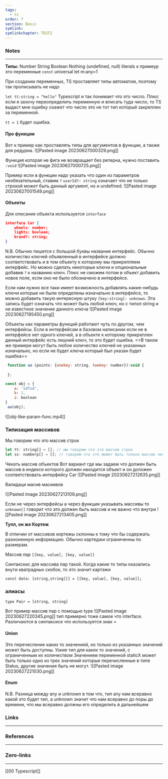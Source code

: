 ```yaml
---
tags:
  - ts
order: 7
section: Basic
symlink: 
symlinkchapter: TEST2
---
```


### Notes
-----
**Типы:**
Number
String
Boolean
Nothing (undefined, null)
literals
к примеур это переменные `const`
universal
let m:any=1



При создании переменных, TS проставляет типы автоматом, поэтому так прописывать не надо

`let tt:string = "hello"`
Typescript и так понимает что это число.
Плюс если я захочу переопределить переменную и вписать туда число, то  TS выдаст мне ошибку скажет что число это не тот тип который закреплен за переменной.

`tt = 1` будет ошибка.


#### Про функции

Вот к пример как проставлять типы для аргументов в функции, а также для редурна.
![[Pasted image 20230627000329.png]]


Функция которая не фига не возвращает без ретерна, нужно поставить  `:void`
![[Pasted image 20230627000725.png]]

Пример если в функции надо указать что один из параметров необязательный, ставим `?` 
`userId?: string` означает что не только строкой может быть данный аргумент, но и undefined.
![[Pasted image 20230627001549.png]]


#### Объекты
Для описание объекта используется `interface`

```json
interface Car {
	wheels: number;
	lights: boolean;
	brand?: string;
}
```
N.B.
Обычно пишется с большой буквы название интерфейс.  Обычно количество ключей объявленный в интерфейсе должно соответствовать и в том объекту к которому мы прикрепляем интерфейс. Но можно сделать некоторые ключи и опциональные добавив `?`  к названию ключ. Плюс не сможем потом в объект добавить новое поле, если оно не было обозначено в интерфейсе.

Если нам нужно все таки имеет возможность добавлять какие-нибудь ключи которые не были определены изначально в интерфейсе, то можно добавить такую интересную штуку `[key:string]: unknown`.  Эта запись будет означать что может быть любой ключ, но с типоп string и не известное значение данного ключа
![[Pasted image 20230627195450.png]]


Объекты как параметры функций работают чуть по другом, чем интерфейсы. Если в интерфейсам в базовом написании если не в интерфейсе нет одного ключей, а в объекте к которому прикреплен данный интерфейс есть лишний ключ, то это будет ошибка. ==В таком же примере могут быть любое количество ключей не указанных изначально, но если не будет ключа который был указан будет ошибка==
```js
 function aa (points: {onekey: string, twokey: number}):void {
 
 };

const obj = {
	a: 'sdfsd',
	b: 1,
	z: boolean
}
 aa(obj);
```
![[obj-like-param-func.mp4]]

### Типизация массивов
Мы говорим что это массив строк
```js
let tt: string[] = []; // мы говорим что это массив строк
let ss: numberp[] = []; // говорим что это может быть только массив чисел
```

Чекать массив объектов
Вот вариант где мы задаем что должен быть массив в индексе которого должен находится объект и он доложен соответствовать интерфейсу Car
![[Pasted image 20230627212635.png]]


Валидаци масив масиивов

![[Pasted image 20230627213109.png]]

Если не через энтерфейсы а через функции указывать массивы то `unknown[]`  говорит что это должен быть массив и не важно что внутри
![[Pasted image 20230627213405.png]]

**Тупл, он же Кортеж**

В отличии от массивов кортежы склонны к тому что бы содержать разноненную  информацию.
Обычно картеджи ограниченны по размерам.


Массив пар
`[[key, value], [key, value]]`

Синтакскис для массива пар такой. Когда какие то типы оказались внути кватрадных скобок, то это значит картэжи

```
const data: [string,string][] = [[key, value], [key, value]];
```


### алиасы

```
type Pair = [string, string]
```

Вот пример массив  пар с помощью type
![[Pasted image 20230627220345.png]]
тип примерно тоже самое что interface.
Различаются в синтаксисе    что используется знак =

#### Union
Это перечесление каких то значенией, но только из указанных значений может быть доступны. Узкие тип для каких то значений, с ограниченным их количеством
Значением переменной staticX может быть только одно из трех значений которые перечисленные в типе Status, другие значения быть не могут.
![[Pasted image 20230627221030.png]]

#### Enum



N.B.
Разница между any и unknown в том что, тип any нам всеравно какой это будет тип, а unknown значит что нам всеравно до поры до времени, что мы всеравно должны его определить в  дальнейшем
### Links
----------

### References
------------


### Zero-links
----
[[00 Typescript]]